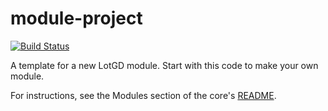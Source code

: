 # module-project
[![Build Status](https://travis-ci.org/lotgd/module-project.svg?branch=master)](https://travis-ci.org/lotgd/module-project)

A template for a new LotGD module. Start with this code to make your own module.

For instructions, see the Modules section of the core's [README](https://github.com/lotgd/core/).
